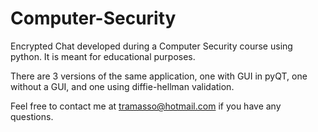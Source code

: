 # Computer-Security
Encrypted Chat developed during a Computer Security course using python.
It is meant for educational purposes.

There are 3 versions of the same application, one with GUI in pyQT, one without a GUI, and one using diffie-hellman validation.

Feel free to contact me at tramasso@hotmail.com if you have any questions.
